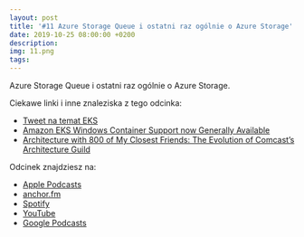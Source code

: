 ```yaml
---
layout: post
title: '#11 Azure Storage Queue i ostatni raz ogólnie o Azure Storage'
date: 2019-10-25 08:00:00 +0200
description: 
img: 11.png
tags: 
---
```

Azure Storage Queue i ostatni raz ogólnie o Azure Storage.

Ciekawe linki i inne znaleziska z tego odcinka:

- [Tweet na temat EKS](https://twitter.com/kaluzaaa/status/1181657042697834500)
- [Amazon EKS Windows Container Support now Generally Available](https://aws.amazon.com/blogs/aws/amazon-eks-windows-container-support-now-generally-available/)
- [Architecture with 800 of My Closest Friends: The Evolution of Comcast’s Architecture Guild](https://www.infoq.com/articles/architecture-guild-800-friends)

Odcinek znajdziesz na:

- [Apple Podcasts](https://podcasts.apple.com/pl/podcast/azure-storage-queue-i-ostatni-raz-og%C3%B3lnie-o-azure-storage/id1477067604?i=1000454866695&l=pl)
- [anchor.fm](https://anchor.fm/patoarchitekciio/episodes/Azure-Storage-Queue-i-ostatni-raz-oglnie-o-Azure-Storage-e85d46)
- [Spotify](https://open.spotify.com/episode/6iDZJ1BQL3q0D1qtGXdxPC)
- [YouTube](https://youtu.be/0KJjdUfC0To)
- [Google Podcasts](https://podcasts.google.com/?feed=aHR0cHM6Ly9hbmNob3IuZm0vcy84NzIwMTBjL3BvZGNhc3QvcnNz&episode=ZTFkMmNkOGEtZTJkYy05YTcyLTI1OWUtNWFmOWE1ZTBjOTI0)
